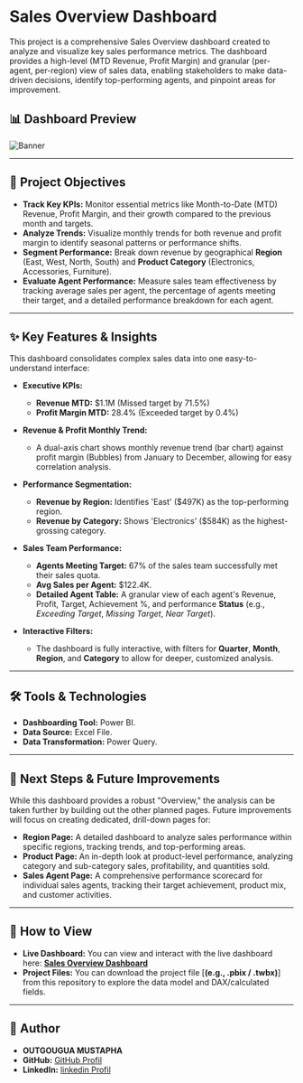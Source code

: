 # Sales Overview Dashboard

This project is a comprehensive Sales Overview dashboard created to analyze and visualize key sales performance metrics. The dashboard provides a high-level (MTD Revenue, Profit Margin) and granular (per-agent, per-region) view of sales data, enabling stakeholders to make data-driven decisions, identify top-performing agents, and pinpoint areas for improvement.

## 📊 Dashboard Preview

![Banner](screenshots/OVERVIEW.png)

-----

## 🎯 Project Objectives

  * **Track Key KPIs:** Monitor essential metrics like Month-to-Date (MTD) Revenue, Profit Margin, and their growth compared to the previous month and targets.
  * **Analyze Trends:** Visualize monthly trends for both revenue and profit margin to identify seasonal patterns or performance shifts.
  * **Segment Performance:** Break down revenue by geographical **Region** (East, West, North, South) and **Product Category** (Electronics, Accessories, Furniture).
  * **Evaluate Agent Performance:** Measure sales team effectiveness by tracking average sales per agent, the percentage of agents meeting their target, and a detailed performance breakdown for each agent.

-----

## ✨ Key Features & Insights

This dashboard consolidates complex sales data into one easy-to-understand interface:

  * **Executive KPIs:**

      * **Revenue MTD:** $1.1M (Missed target by 71.5%)
      * **Profit Margin MTD:** 28.4% (Exceeded target by 0.4%)

  * **Revenue & Profit Monthly Trend:**

      * A dual-axis chart shows monthly revenue trend (bar chart) against profit margin (Bubbles) from January to December, allowing for easy correlation analysis.

  * **Performance Segmentation:**

      * **Revenue by Region:** Identifies 'East' ($497K) as the top-performing region.
      * **Revenue by Category:** Shows 'Electronics' ($584K) as the highest-grossing category.

  * **Sales Team Performance:**

      * **Agents Meeting Target:** 67% of the sales team successfully met their sales quota.
      * **Avg Sales per Agent:** $122.4K.
      * **Detailed Agent Table:** A granular view of each agent's Revenue, Profit, Target, Achievement %, and performance **Status** (e.g., *Exceeding Target*, *Missing Target*, *Near Target*).

  * **Interactive Filters:**

      * The dashboard is fully interactive, with filters for **Quarter**, **Month**, **Region**, and **Category** to allow for deeper, customized analysis.

-----

## 🛠️ Tools & Technologies

  * **Dashboarding Tool:** Power BI.
  * **Data Source:** Excel File.
  * **Data Transformation:** Power Query.

-----

## 🚀 Next Steps & Future Improvements

While this dashboard provides a robust "Overview," the analysis can be taken further by building out the other planned pages. Future improvements will focus on creating dedicated, drill-down pages for:

  * **Region Page:** A detailed dashboard to analyze sales performance within specific regions, tracking trends, and top-performing areas.
  * **Product Page:** An in-depth look at product-level performance, analyzing category and sub-category sales, profitability, and quantities sold.
  * **Sales Agent Page:** A comprehensive performance scorecard for individual sales agents, tracking their target achievement, product mix, and customer activities.

-----

## 🚀 How to View

  * **Live Dashboard:** You can view and interact with the live dashboard here: [**Sales Overview Dashboard**](https://app.powerbi.com/view?r=eyJrIjoiMjBmYTFjYWItODI3Yy00YWM2LTljNjItYmNjNjliNzA5MGY4IiwidCI6Ijg0ZDI3MGQyLTBiYzUtNGQ1NS1iZjBhLTI3NGYxYTU3NmNiZiJ9)
  * **Project Files:** You can download the project file [**(e.g., .pbix / .twbx)**] from this repository to explore the data model and DAX/calculated fields.

-----

## 👤 Author

  * **OUTGOUGUA MUSTAPHA**
  * **GitHub:** [GitHub Profil](https://github.com/outgouguamustapha)
  * **LinkedIn:** [linkedin Profil](https://www.linkedin.com/in/mustapha-outgougua/)
